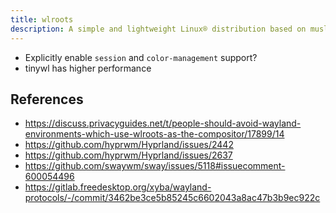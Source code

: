 ```yaml
---
title: wlroots
description: A simple and lightweight Linux® distribution based on musl libc and toybox
---
```


- Explicitly enable `session` and `color-management` support?
- tinywl has higher performance

## References
- https://discuss.privacyguides.net/t/people-should-avoid-wayland-environments-which-use-wlroots-as-the-compositor/17899/14
- https://github.com/hyprwm/Hyprland/issues/2442
- https://github.com/hyprwm/Hyprland/issues/2637
- https://github.com/swaywm/sway/issues/5118#issuecomment-600054496
- https://gitlab.freedesktop.org/xyba/wayland-protocols/-/commit/3462be3ce5b85245c6602043a8ac47b3b9ec922c
